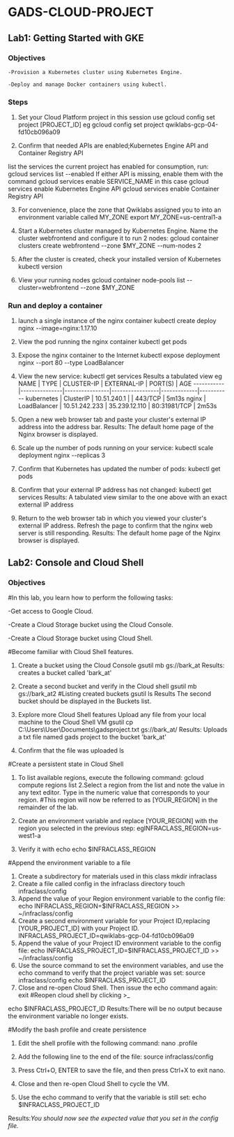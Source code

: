 # GADS-CLOUD-PROJECT
## Lab1: **Getting Started with GKE**

### Objectives

	-Provision a Kubernetes cluster using Kubernetes Engine.

	-Deploy and manage Docker containers using kubectl.

### Steps

1. Set your Cloud Platform project in this session use gcloud config set project [PROJECT_ID]
	eg gcloud config set project qwiklabs-gcp-04-fd10cb096a09

2. Confirm that needed APIs are enabled;Kubernetes Engine API and Container Registry API

list the services the current project has enabled for consumption, run:
	gcloud services list --enabled
If either API is missing, enable them with the command gcloud services enable SERVICE_NAME in this case
	gcloud services enable Kubernetes Engine API
	gcloud services enable Container Registry API

3. For convenience, place the zone that Qwiklabs assigned you to into an environment variable called MY_ZONE
	export MY_ZONE=us-central1-a


4. Start a Kubernetes cluster managed by Kubernetes Engine. Name the cluster webfrontend and configure it to run 2 nodes:
	gcloud container clusters create webfrontend --zone $MY_ZONE --num-nodes 2

5. After the cluster is created, check your installed version of Kubernetes
	kubectl version

6. View your running nodes
gcloud container node-pools list --cluster=webfrontend --zone $MY_ZONE

### Run and deploy a container

1. launch a single instance of the nginx container
	kubectl create deploy nginx --image=nginx:1.17.10

2. View the pod running the nginx container
	kubectl get pods

3. Expose the nginx container to the Internet
	kubectl expose deployment nginx --port 80 --type LoadBalancer

4. View the new service:
	kubectl get services
Results a tabulated view eg
 NAME      |    TYPE       |    CLUSTER-IP  |    EXTERNAL-IP  |  PORT(S)    |      AGE
-----------|---------------|----------------|-----------------|-------------|-----------
kubernetes |   ClusterIP   |   10.51.240.1  |   <none>        |     443/TCP |       5m13s
nginx      |   LoadBalancer |  10.51.242.233 |  35.239.12.110 |    80:31981/TCP |   2m53s

5. Open a new web browser tab and paste your cluster's external IP address into the address bar.
Results: The default home page of the Nginx browser is displayed.

6. Scale up the number of pods running on your service:
	kubectl scale deployment nginx --replicas 3

7. Confirm that Kubernetes has updated the number of pods:
	kubectl get pods

8. Confirm that your external IP address has not changed:
	kubectl get services
Results: A tabulated view similar to the one above with an exact external IP address


9. Return to the web browser tab in which you viewed your cluster's external IP address. Refresh the page to confirm that the nginx web server is still responding.
Results: The default home page of the Nginx browser is displayed.



## Lab2: **Console and Cloud Shell**
### Objectives
#In this lab, you learn how to perform the following tasks:

-Get access to Google Cloud.

-Create a Cloud Storage bucket using the Cloud Console.

-Create a Cloud Storage bucket using Cloud Shell.

#Become familiar with Cloud Shell features.
1. Create a bucket using the Cloud Console
	gsutil mb gs://bark_at
Results: creates a bucket called 'bark_at'

2. Create a second bucket and verify in the Cloud shell
	gsutil mb gs://bark_at2
#Listing created buckets
	gsutil ls
Results
The second bucket should be displayed in the Buckets list.

4. Explore more Cloud Shell features
 Upload any file from your local machine to the Cloud Shell VM
	gsutil cp C:\Users\User\Documents\gadsproject.txt gs://bark_at/
Results: Uploads a txt file named gads project to the bucket 'bark_at'

5. Confirm that the file was uploaded
	ls

#Create a persistent state in Cloud Shell
1. To list available regions, execute the following command:
	gcloud compute regions list
2.Select a region from the list and note the value in any text editor.
	Type in the numeric value that corresponds to your region.
#This region will now be referred to as [YOUR_REGION] in the remainder of the lab.

1. Create an environment variable and replace [YOUR_REGION] with the region you selected in the previous step:
	egINFRACLASS_REGION=us-west1-a
2. Verify it with echo
	echo $INFRACLASS_REGION

#Append the environment variable to a file
1. Create a subdirectory for materials used in this class
	mkdir infraclass
2. Create a file called config in the infraclass directory
	touch infraclass/config
3. Append the value of your Region environment variable to the config file:
	echo INFRACLASS_REGION=$INFRACLASS_REGION >> ~/infraclass/config
4. Create a second environment variable for your Project ID,replacing [YOUR_PROJECT_ID] with your Project ID.
	INFRACLASS_PROJECT_ID=qwiklabs-gcp-04-fd10cb096a09
5. Append the value of your Project ID environment variable to the config file:
	echo INFRACLASS_PROJECT_ID=$INFRACLASS_PROJECT_ID >> ~/infraclass/config
6. Use the source command to set the environment variables, and use the echo command to verify that the project variable was set:
	source infraclass/config
	echo $INFRACLASS_PROJECT_ID
7. Close and re-open Cloud Shell. Then issue the echo command again:
	exit
#Reopen cloud shell by clicking >_

echo $INFRACLASS_PROJECT_ID
Results:There will be no output because the environment variable no longer exists.

#Modify the bash profile and create persistence
1. Edit the shell profile with the following command:
	nano .profile

2. Add the following line to the end of the file:
	source infraclass/config
3. Press Ctrl+O, ENTER to save the file, and then press Ctrl+X to exit nano.
4. Close and then re-open Cloud Shell to cycle the VM.
5. Use the echo command to verify that the variable is still set:
	echo $INFRACLASS_PROJECT_ID

Results:*You should now see the expected value that you set in the config file.* 